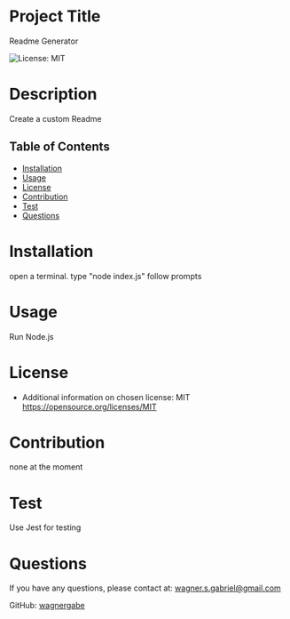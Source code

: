 
# Project Title
Readme Generator

![License: MIT](https://img.shields.io/badge/License-MIT-blue.svg)

# Description
Create a custom Readme

## Table of Contents
* [Installation](#installation)
* [Usage](#usage)
* [License](#license)
* [Contribution](#contribution)
* [Test](#test)
* [Questions](#questions)

# Installation
open a terminal. type "node index.js" follow prompts

# Usage
Run Node.js

# License
- Additional information on chosen license:
MIT
https://opensource.org/licenses/MIT

# Contribution
none at the moment

# Test
Use Jest for testing

# Questions

If you have any questions, please contact at: wagner.s.gabriel@gmail.com

GitHub: [wagnergabe](https://github.com/wagnergabe)

